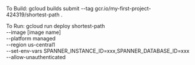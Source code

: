 To Build:
gcloud builds submit --tag gcr.io/my-first-project-424319/shortest-path .

To Run:
gcloud run deploy shortest-path \
--image [image name] \
--platform managed \
--region us-central1 \
--set-env-vars SPANNER_INSTANCE_ID=xxx,SPANNER_DATABASE_ID=xxx \
--allow-unauthenticated
